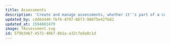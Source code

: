 ```yaml
---
title: Assessments
description: 'Create and manage assessments, whether it''s part of a course or not.'
updated_by: cdd6d446-fbf6-4797-88f3-96075e42fb82
updated_at: 1594881479
image: fAssessment.svg
id: 5f9b3467-4572-4867-8b1a-a32c7e8a8c1d
---
```

